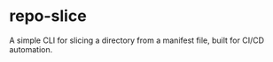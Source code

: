 # repo-slice
A simple CLI for slicing a directory from a manifest file, built for CI/CD automation.
